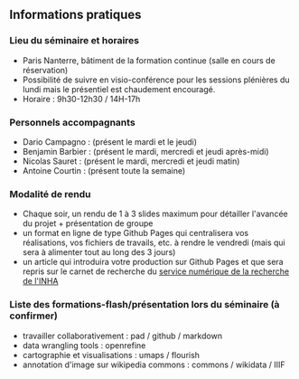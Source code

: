 ## Informations pratiques

### Lieu du séminaire et horaires

* Paris Nanterre, bâtiment de la formation continue (salle en cours de réservation)
* Possibilité de suivre en visio-conférence pour les sessions plénières du lundi mais le présentiel est chaudement encouragé.
* Horaire : 9h30-12h30 / 14H-17h

### Personnels accompagnants

* Dario Campagno : (présent le mardi et le jeudi)
* Benjamin Barbier : (présent le mardi, mercredi et jeudi après-midi)
* Nicolas Sauret : (présent le mardi, mercredi et jeudi matin)
* Antoine Courtin : (présent toute la semaine)


### Modalité de rendu 

* Chaque soir, un rendu de 1 à 3 slides maximum pour détailler l'avancée du projet + présentation de groupe
* un format en ligne de type Github Pages qui centralisera vos réalisations, vos fichiers de travails, etc. à rendre le vendredi (mais qui sera à alimenter tout au long des 3 jours)
* un article qui introduira votre production sur Github Pages et que sera repris sur le carnet de recherche du [service numérique de la recherche de l'INHA](http://numrha.hypotheses.org/) 

### Liste des formations-flash/présentation lors du séminaire (à confirmer)

* travailler collaborativement : pad / github / markdown
* data wrangling tools : openrefine 
* cartographie et visualisations : umaps / flourish 
* annotation d'image sur wikipedia commons : commons / wikidata / IIIF


